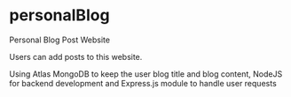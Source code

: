 # personalBlog
Personal Blog Post Website

Users can add posts to this website.

Using Atlas MongoDB to keep the user blog title and blog content, NodeJS for backend development and Express.js module to handle user requests
